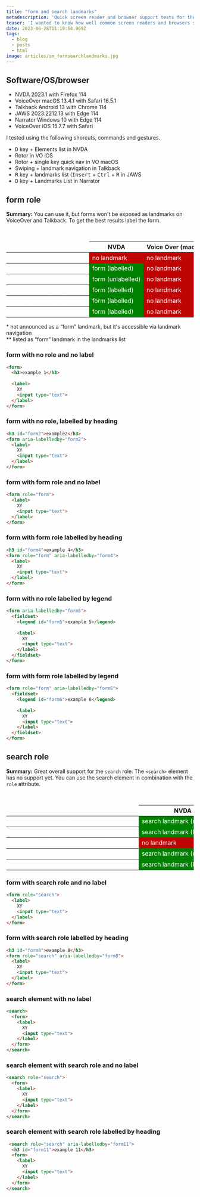 ```yaml
---
title: "form and search landmarks"
metadescription: 'Quick screen reader and browser support tests for the search and form ARIA roles.'
teaser: 'I wanted to know how well common screen readers and browsers support `search` and `form` [landmarks](https://www.htmhell.dev/tips/landmarks/). Here are my results:'
date: 2023-06-28T11:19:54.969Z
tags:
  - blog
  - posts
  - html
image: articles/sm_formsearchlandmarks.jpg
---
```


<style>
  table {
    table-layout: fixed;
    white-space: nowrap;
  }

  tbody td {
    background: green;
    color: #fff;

  }

  tbody th {
    font-weight: normal;
  /*  position: sticky;
    left: 0;*/
  }

  td.no {
    background: #bf0404;
  }

  th a:is(:link, :visited) {
    color: #fff;
  }
</style>

<h2>Software/OS/browser</h2>

<ul>
  <li>NVDA 2023.1 with Firefox 114</li>
  <li>VoiceOver macOS 13.4.1 with Safari 16.5.1</li>
  <li>Talkback Android 13 with Chrome 114</li>
  <li>JAWS 2023.2212.13 with Edge 114</li>
  <li>Narrator Windows 10 with Edge 114</li>
  <li>VoiceOver iOS 15.7.7 with Safari</li>
</ul>

I tested using the following shorcuts, commands and gestures.

* <kbd>D</kbd> key + Elements list in NVDA
* Rotor in VO iOS
* Rotor + single key quick nav in VO macOS
* Swiping + landmark navigation in Talkback
* <kbd>R</kbd> key + landmarks list (<kbd>Insert</kbd> + <kbd>Ctrl</kbd> + <kbd>R</kbd> in JAWS
* <kbd>D</kbd> key + Landmarks List in Narrator

<h2>form role</h2>

**Summary:** You can use it, but forms won't be exposed as landmarks on VoiceOver and Talkback. To get the best results label the form.

<div class="table-wrapper">
<table>
  <caption>form role test results</caption>
  <thead>
    <tr>
        <td></td>
        <th>NVDA</th>
        <th>Voice Over (macOS)</th>
        <th>Talkback</th>
        <th>Jaws</th>
        <th>Narrator</th>
        <th>VoiceOver (iOs)</th>
    </tr>
  </thead>
  <tbody>
    <tr>
        <th><a href="#form1">no role and no label</a></th>
        <td class="no">no landmark</td>
        <td class="no">no landmark</td>
        <td class="no" aria-describedby="sidenote">no landmark *</td>
        <td class="no">no landmark</td>
        <td class="no">no landmark</td>
        <td class="no">no landmark</td>
    </tr>
    <tr>
        <th><a href="#form2">no role, labelled by heading</a></th>
        <td>form (labelled)</td>
        <td class="no">no landmark</td>
        <td class="no" aria-describedby="sidenote">no landmark *</td>
        <td>form (labelled)</td>
        <td>form landmark (labelled)</td>
        <td class="no">no landmark</td>
    </tr>
    <tr>
        <th><a href="#form3">role but no label</a></th>
        <td>form (unlabelled)</td>
        <td class="no">no landmark</td>
        <td class="no" aria-describedby="sidenote">no landmark *</td>
        <td class="no">no landmark</td>
        <td>form landmark (unlabelled)</td>
        <td class="no">no landmark</td>
    </tr>
    <tr>
        <th><a href="#form4">role, labelled by heading</a></th>
        <td>form (labelled)</td>
        <td class="no">no landmark</td>
        <td class="no" aria-describedby="sidenote">no landmark *</td>
        <td>form (labelled)</td>
        <td>form landmark (labelled)</td>
        <td class="no">no landmark</td>
    </tr>
    <tr>
        <th><a href="#form5">no role, labelled by legend</a></th>
        <td>form (labelled)</td>
        <td class="no">no landmark</td>
        <td class="no" aria-describedby="sidenote">no landmark *</td>
        <td aria-describedby="sidenote2">group (labelled)  **</td>
        <td>form landmark (labelled)</td>
        <td class="no">no landmark</td>
    </tr>
    <tr>
        <th><a href="#form6">role, labelled by legend</a></th>
        <td>form (labelled)</td>
        <td class="no">no landmark</td>
        <td class="no" aria-describedby="sidenote">no landmark *</td>
        <td aria-describedby="sidenote2">group (labelled) **</td>
        <td>form landmark (labelled)</td>
        <td class="no">no landmark</td>
    </tr>
  </tbody>

</table>
</div>

\* <span id="sidenote">not announced as a “form” landmark, but it's accessible via landmark navigation</span>  
\*\* <span id="sidenote">listed as “form” landmark in the landmarks list</span>

<h3 id="form1">form with no role and no label</h3>

```html
<form>
  <h3>example 1</h3>
  
  <label>
    XY
    <input type="text">
  </label>
</form>
```

<h3 id="form2">form with no role, labelled by heading</h3>

```html
<h3 id="form2">example2</h3>
<form aria-labelledby="form2">
  <label>
    XY
    <input type="text">
  </label>
</form>
```

<h3 id="form3">form with form role and no label</h3>

```html
<form role="form">
  <label>
    XY
    <input type="text">
  </label>
</form>
```

<h3 id="form4">form with form role labelled by heading</h3>

```html
<h3 id="form4">example 4</h3>
<form role="form" aria-labelledby="form4">
  <label>
    XY
    <input type="text">
  </label>
</form>
```

<h3  id="form5">form with no role labelled by legend</h3>

```html
<form aria-labelledby="form5">
  <fieldset>
    <legend id="form5">example 5</legend>
    
    <label>
      XY
      <input type="text">
    </label>
  </fieldset>
</form>
```

<h3  id="form6">form with form role labelled by legend</h3>

```html
<form role="form" aria-labelledby="form6">
  <fieldset>
    <legend id="form6">example 6</legend>
    
    <label>
      XY
      <input type="text">
    </label>
  </fieldset>
</form>
```

<h2>search role</h2>

**Summary:** Great overall support for the `search` role. The `<search>` element has no support yet. You can use the search element in combination with the `role` attribute.

<div class="table-wrapper">
<table>
  <caption>search role test results</caption>
  <thead>
    <tr>
        <td></td>
        <th>NVDA</th>
        <th>Voice Over (macOS)</th>
        <th>Talkback</th>
        <th>Jaws</th>
        <th>Narrator</th>
        <th>VoiceOver (iOs)</th>
    </tr>
  </thead>
  <tbody>
    <tr>
        <th><a href="#search1">role but no label</a></th>
        <td>search landmark (unlabelled)</td>
        <td>search (unlabelled)</td>
        <td>search (unlabelled)</td>
        <td>search region (unlabelled)</td>
        <td>search landmark (unlabelled)</td>
        <td>search landmark (unlabelled)</td>
    </tr>
    <tr>
        <th><a href="#search2">role, labelled by heading</a></th>
        <td>search landmark (labelled)</td>
        <td>search (labelled)</td>
        <td>search (labelled)</td>
        <td>search region (labelled)</td>
        <td>search landmark (labelled)</td>
        <td>search landmark (labelled)</td>
    </tr>
    <tr>
        <th><a href="#search3">search element with no label</a></th>
        <td class="no">no landmark</td>
        <td class="no">no landmark</td>
        <td class="no" aria-describedby="sidenote">no landmark *</td>
        <td class="no">no landmark</td>
        <td class="no">no landmark</td>
        <td class="no">no landmark</td>
    </tr>
    <tr>
        <th><a href="#search4">search element with role but no label</a></th>
        <td>search landmark (unlabelled)</td>
        <td>search (unlabelled)</td>
        <td>search (unlabelled)</td>
        <td>search region (unlabelled)</td>
        <td>search landmark (unlabelled)</td>
        <td>search landmark (unlabelled)</td>
    </tr>
    <tr>
        <th><a href="#search5">search element with role, labelled by heading</a></th>
        <td>search landmark (labelled)</td>
        <td>search (labelled)</td>
        <td>search (labelled)</td>
        <td>search region (labelled)</td>
        <td>search landmark (labelled)</td>
        <td>search landmark (labelled)</td>
    </tr>
  </tbody>

</table>
</div>


<h3 id="search1">form with search role and no label</h3>

```html
<form role="search">
  <label>
    XY
    <input type="text">
  </label>
</form>
```

<h3 id="search2">form with search role labelled by heading</h3>

```html
<h3 id="form8">example 8</h3>
<form role="search" aria-labelledby="form8">
  <label>
    XY
    <input type="text">
  </label>
</form>
```

<h3 id="search3">search element with no label</h3>

```html
<search>
  <form>
    <label>
      XY
      <input type="text">
    </label>
  </form>
</search>
```
  
<h3 id="search4">search element with search role and no label</h3>

```html
<search role="search">
  <form>
    <label>
      XY
      <input type="text">
    </label>
  </form>
</search>
```

<h3 id="search5">search element with search role labelled by heading</h3>

```html
 <search role="search" aria-labelledby="form11">
  <h3 id="form11">example 11</h3>
  <form>
    <label>
      XY
      <input type="text">
    </label>
  </form>
</search>
```
